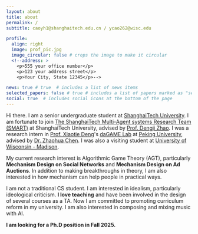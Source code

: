 ```yaml
---
layout: about
title: about
permalink: /
subtitle: caoyh1@shanghaitech.edu.cn / ycao262@wisc.edu

profile:
  align: right
  image: prof_pic.jpg
  image_circular: false # crops the image to make it circular
  <!--address: >
    <p>555 your office number</p>
    <p>123 your address street</p>
    <p>Your City, State 12345</p>-->

news: true # true  # includes a list of news items
selected_papers: false # true # includes a list of papers marked as "selected={true}"
social: true  # includes social icons at the bottom of the page
---
```


Hi there. I am a senior undergraduate student at [ShanghaiTech University](https://www.shanghaitech.edu.cn/eng/). I am fortunate to join [The ShanghaiTech Multi-Agent systems Research Team (SMART)](http://dengji-zhao.net/smart/index.html) at ShanghaiTech University, advised by [Prof. Dengji Zhao](http://dengji-zhao.net/). I was a research intern in [Prof. Xiaotie Deng](https://cfcs.pku.edu.cn/english/people/faculty/xiaotiedeng/index.htm)'s [daGAME Lab](https://cfcs.pku.edu.cn/english/research/researchlabs/237314.htm) at [Peking University](https://english.pku.edu.cn/), advised by [Dr. Zhaohua Chen](https://daleczh.github.io/). I was also a visiting student at [University of Wisconsin - Madison](https://www.wisc.edu/).

My current research interest is Algorithmic Game Theory (AGT), particularly **Mechanism Design on Social Networks** and **Mechanism Design on Ad Auctions**. In addition to making breakthroughs in theory, I am also interested in how mechanism can help people in practical ways. 

I am not a traditional CS student. I am interested in idealism, particularly ideological criticism. **I love teaching** and have been involved in the design of several courses as a TA. Now I am committed to promoting curriculum reform in my university. I am also interested in composing and mixing music with AI.

**I am looking for a Ph.D position in Fall 2025.**

<!--Write your biography here. Tell the world about yourself. Link to your favorite [subreddit](http://reddit.com). You can put a picture in, too. The code is already in, just name your picture `prof_pic.jpg` and put it in the `img/` folder.

Put your address / P.O. box / other info right below your picture. You can also disable any these elements by editing `profile` property of the YAML header of your `_pages/about.md`. Edit `_bibliography/papers.bib` and Jekyll will render your [publications page](/al-folio/publications/) automatically.

Link to your social media connections, too. This theme is set up to use [Font Awesome icons](http://fortawesome.github.io/Font-Awesome/) and [Academicons](https://jpswalsh.github.io/academicons/), like the ones below. Add your Facebook, Twitter, LinkedIn, Google Scholar, or just disable all of them.-->
